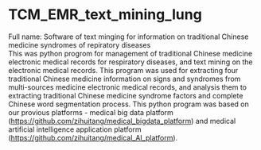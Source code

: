 # TCM_EMR_text_mining_lung
Full name: Software of text minging for information on traditional Chinese medicine syndromes of repiratory diseases  
This was python progrom for management of traditional Chinese medicine electronic medical records for respiratory diseases, and text mining on the electronic medical records. This program was used for extracting four traditional Chinese medicine information on signs and syndromes from multi-sources medicine electronic medical records, and analysis them to extracting traditional Chinese medicine syndrome factors and complete Chinese word segmentation process. This python program was based on our provious platforms - medical big data platform (https://github.com/zihuitang/medical_bigdata_platform) and medical artificial intelligence application platform (https://github.com/zihuitang/medical_AI_platform).
